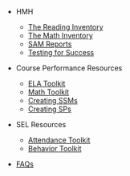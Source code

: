 <!-- _sidebar.md -->
- HMH
	- [The Reading Inventory](ri.md)
	- [The Math Inventory](mi.md)
	- [SAM Reports](sam.md)
	- [Testing for Success](success.md)

- Course Performance Resources
	- [ELA Toolkit](ela.1.md)
	- [Math Toolkit](math.md)
	- [Creating SSMs](supportmap.md)
	- [Creating SPs](spfile.md)

- SEL Resources
	- [Attendance Toolkit](attendance.md)
	- [Behavior Toolkit](behavior.md)

- [FAQs](faq.md)
